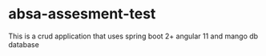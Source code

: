 # absa-assesment-test
This is a crud application that uses spring boot 2+ angular 11 and mango db database 
